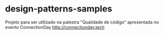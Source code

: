 # design-patterns-samples
Projeto para ser utilizado na palestra "Qualidade de código" apresentada no evento ConnectionDay http://connectionday.tech
